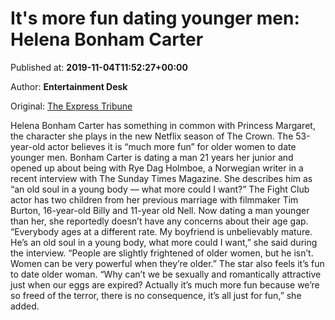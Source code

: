
# It's more fun dating younger men: Helena Bonham Carter

Published at: **2019-11-04T11:52:27+00:00**

Author: **Entertainment Desk**

Original: [The Express Tribune](https://tribune.com.pk/story/2093370/4-fun-dating-younger-men-helena-bonham-carter/)

Helena Bonham Carter has something in common with Princess Margaret, the character she plays in the new Netflix season of The Crown. The 53-year-old actor believes it is “much more fun” for older women to date younger men.
Bonham Carter is dating a man 21 years her junior and opened up about being with Rye Dag Holmboe, a Norwegian writer in a recent interview with The Sunday Times Magazine. She describes him as “an old soul in a young body — what more could I want?”
The Fight Club actor has two children from her previous marriage with filmmaker Tim Burton, 16-year-old Billy and 11-year old Nell. Now dating a man younger than her, she reportedly doesn’t have any concerns about their age gap.
“Everybody ages at a different rate. My boyfriend is unbelievably mature. He’s an old soul in a young body, what more could I want,” she said during the interview. “People are slightly frightened of older women, but he isn’t. Women can be very powerful when they’re older.”
The star also feels it’s fun to date older woman. “Why can’t we be sexually and romantically attractive just when our eggs are expired? Actually it’s much more fun because we’re so freed of the terror, there is no consequence, it’s all just for fun,” she added.
